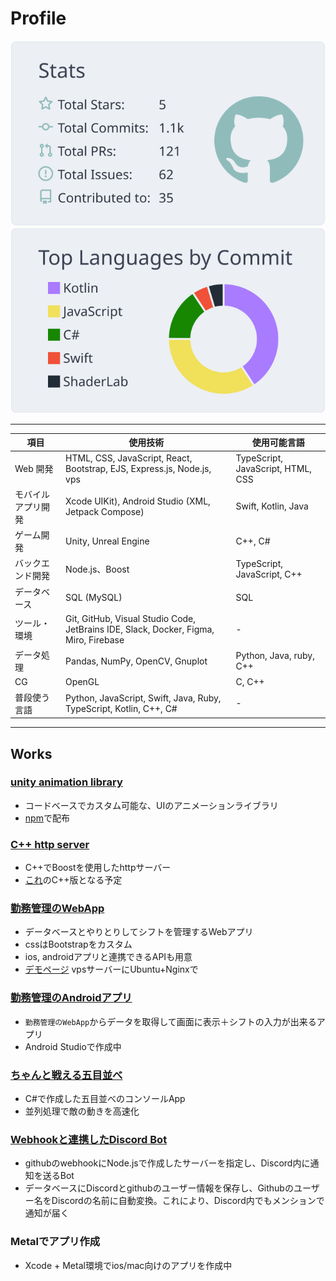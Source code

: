 # Profile

![](https://raw.githubusercontent.com/Matuyuhi/Matuyuhi/main/profile-summary-card-output/nord_bright/3-stats.svg)
![](https://raw.githubusercontent.com/Matuyuhi/Matuyuhi/main/profile-summary-card-output/nord_bright/2-most-commit-language.svg)

---



| 項目                           | 使用技術                                                        | 使用可能言語                              |
|-------------------------------|-----------------------------------------------------------------|----------------------------------------|
| Web 開発                        | HTML, CSS, JavaScript, React, Bootstrap, EJS, Express.js, Node.js, vps | TypeScript, JavaScript, HTML, CSS      |
| モバイルアプリ開発              | Xcode UIKit), Android Studio (XML, Jetpack Compose)           | Swift, Kotlin, Java        |
| ゲーム開発                     | Unity, Unreal Engine          | C++, C#        |
| バックエンド開発                | Node.js、Boost| TypeScript, JavaScript, C++    |
| データベース                    | SQL (MySQL) | SQL                        |
| ツール・環境                    | Git, GitHub, Visual Studio Code, JetBrains IDE, Slack, Docker, Figma, Miro, Firebase   | -                                      |
| データ処理                      | Pandas, NumPy, OpenCV, Gnuplot                             | Python, Java, ruby, C++                   |
| CG                            | OpenGL | C, C++ |
| 普段使う言語                    | Python, JavaScript, Swift, Java, Ruby, TypeScript, Kotlin, C++, C#   | - |
---

## Works

### [unity animation library](https://github.com/Matuyuhi/AnimationPro)
- コードベースでカスタム可能な、UIのアニメーションライブラリ
- [npm](https://www.npmjs.com/package/com.matuyuhi.animationpro)で配布

### [C++ http server](https://github.com/Matuyuhi/cpp-http-server)
- C++でBoostを使用したhttpサーバー
- [これ](https://github.com/Matuyuhi/shiftapp_web)のC++版となる予定

### [勤務管理のWebApp](https://github.com/Matuyuhi/shiftapp_web)
- データベースとやりとりしてシフトを管理するWebアプリ
- cssはBootstrapをカスタム
- ios, androidアプリと連携できるAPIも用意
- [デモページ](https://yuhi.tokyo/demo/shift) vpsサーバーにUbuntu+Nginxで
### [勤務管理のAndroidアプリ](https://github.com/Matuyuhi/shiftapp_android)
- `勤務管理のWebApp`からデータを取得して画面に表示＋シフトの入力が出来るアプリ
- Android Studioで作成中

### [ちゃんと戦える五目並べ](https://github.com/Matuyuhi/gomokuApp)
- C#で作成した五目並べのコンソールApp
- 並列処理で敵の動きを高速化

### [Webhookと連携したDiscord Bot](https://github.com/Matuyuhi/DiscordBot_webhook)
- githubのwebhookにNode.jsで作成したサーバーを指定し、Discord内に通知を送るBot
- データベースにDiscordとgithubのユーザー情報を保存し、Githubのユーザー名をDiscordの名前に自動変換。これにより、Discord内でもメンションで通知が届く

### Metalでアプリ作成
- Xcode + Metal環境でios/mac向けのアプリを作成中
